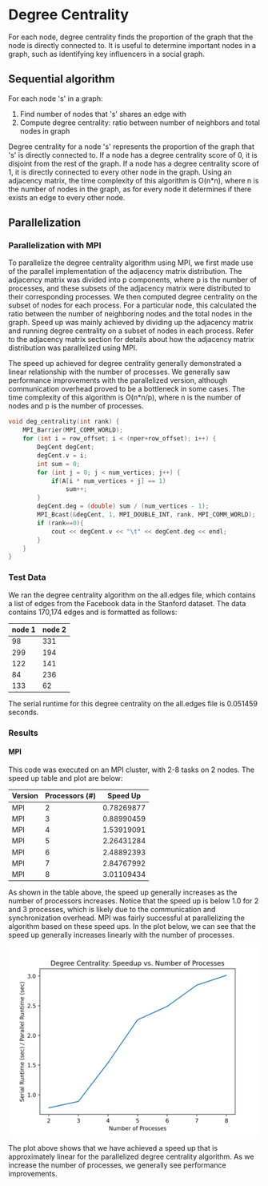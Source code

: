 # Degree Centrality

For each node, degree centrality finds the proportion of the graph that the node is directly connected to. It is useful to determine important nodes in a graph, such as identifying key influencers in a social graph. 

## Sequential algorithm
For each node 's' in a graph: 
1. Find number of nodes that 's' shares an edge with
2. Compute degree centrality: ratio between number of neighbors and total nodes in graph 

Degree centrality for a node 's' represents the proportion of the graph that 's' is directly connected to. If a node has a degree centrality score of 0, it is disjoint from the rest of the graph. If a node has a degree centrality score of 1, it is directly connected to every other node in the graph. Using an adjacency matrix, the time complexity of this algorithm is O(n*n), where n is the number of nodes in the graph, as for every node it determines if there exists an edge to every other node. 

## Parallelization
### Parallelization with MPI

To parallelize the degree centrality algorithm using MPI, we first made use of the parallel implementation of the adjacency matrix distribution. The adjacency matrix was divided into p components, where p is the number of processes, and these subsets of the adjacency matrix were distributed to their corresponding processes. We then computed degree centrality on the subset of nodes for each process. For a particular node, this calculated the ratio between the number of neighboring nodes and the total nodes in the graph. Speed up was mainly achieved by dividing up the adjacency matrix and running degree centrality on a subset of nodes in each process. Refer to the adjacency matrix section for details about how the adjacency matrix distribution was parallelized using MPI. 

The speed up achieved for degree centrality generally demonstrated a linear relationship with the number of processes. We generally saw performance improvements with the parallelized version, although communication overhead proved to be a bottleneck in some cases. The time complexity of this algorithm is O(n*n/p), where n is the number of nodes and p is the number of processes. 

```c++
void deg_centrality(int rank) {
    MPI_Barrier(MPI_COMM_WORLD);
    for (int i = row_offset; i < (nper+row_offset); i++) {
        DegCent degCent;
        degCent.v = i;
        int sum = 0;
        for (int j = 0; j < num_vertices; j++) {
            if(A[i * num_vertices + j] == 1)
                sum++;
        }
        degCent.deg = (double) sum / (num_vertices - 1);
        MPI_Bcast(&degCent, 1, MPI_DOUBLE_INT, rank, MPI_COMM_WORLD);
        if (rank==0){
            cout << degCent.v << "\t" << degCent.deg << endl;
        }
    }
}
```

### Test Data
We ran the degree centrality algorithm on the all.edges file, which contains a list of edges from the Facebook data in the Stanford dataset. The data contains 170,174 edges and is formatted as follows: 

| node 1 | node 2 |
|-----------|------------|
| 98 | 331 |
| 299 | 194 |
| 122 | 141 |
| 84 | 236 |
| 133 | 62 |

The serial runtime for this degree centrality on the all.edges file is 0.051459 seconds. 

### Results 

#### MPI

This code was executed on an MPI cluster, with 2-8 tasks on 2 nodes. The speed up table and plot are below:

| Version | Processors (#) | Speed Up |
|------------|---------------------|----------------|
| MPI | 2 | 0.78269877 |
| MPI | 3 | 0.88990459 |
| MPI | 4 | 1.53919091 |
| MPI | 5 | 2.26431284 |
| MPI | 6 | 2.48892393 |
| MPI | 7 | 2.84767992 |
| MPI | 8 | 3.01109434 |

As shown in the table above, the speed up generally increases as the number of processors increases. Notice that the speed up is below 1.0 for 2 and 3 processes, which is likely due to the communication and synchronization overhead. MPI was fairly successful at parallelizing the algorithm based on these speed ups. In the plot below, we can see that the speed up generally increases linearly with the number of processes. 

![](AM_DEG/dc_speedup.png)

The plot above shows that we have achieved a speed up that is approximately linear for the parallelized degree centrality algorithm. As we increase the number of processes, we generally see performance improvements.
